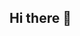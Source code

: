 ## Hi there 👋

<!--
**xB-r/xB-r** is a ✨ _special_ ✨ repository because its `README.md` (this file) appears on your GitHub profile.

About Me

Hello! I'm a dedicated software developer, primarily focusing on Python and a rich array of technologies. My journey has led me through various landscapes, from web development to hardware tinkering.

I started my journey 5 years ago by learning the basics of Python and computers. The pandemic made me explore computers and grew my interest and passion for it. Today, im an experienced developer messing around with Tensorflow. 
Im looking to expand and learn more languages to develop better solutions. I also love technology!I read and mess around with things. I love exploring new areas such as linux, learning the fundamentals of Windows. Any problem i encounter means i learn more by           finding solutions! Currently, my focus is to sharpen and improve my skills and learn about all the different things Python has to offer. Feel free to check out my projects so far!

[![My GitHub stats](https://github-readme-stats.vercel.app/api?username=xB-r)](https://github.com/anuraghazra/github-readme-stats)
  

